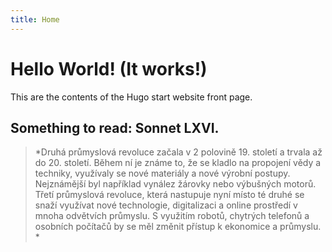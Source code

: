 ```yaml
---
title: Home
---
```


# Hello World! (It works!)

This are the contents of the Hugo start website front page.

## Something to read: Sonnet LXVI.

> *Druhá průmyslová revoluce začala v 2 polovině 19. století a trvala až do 20.
 století. Během ní je známe to, že se kladlo na propojení vědy a techniky, využívaly se nové materiály a
  nové výrobní postupy. Nejznámější byl například vynález žárovky nebo výbušných motorů.
   Třetí průmyslová revoluce, která nastupuje nyní místo té druhé se snaží využívat nové technologie,
digitalizaci a online prostředí v mnoha odvětvích průmyslu. S využitím robotů, chytrých telefonů a osobních
 počítačů by se měl změnit přístup k ekonomice a průmyslu. *
> 
> 

